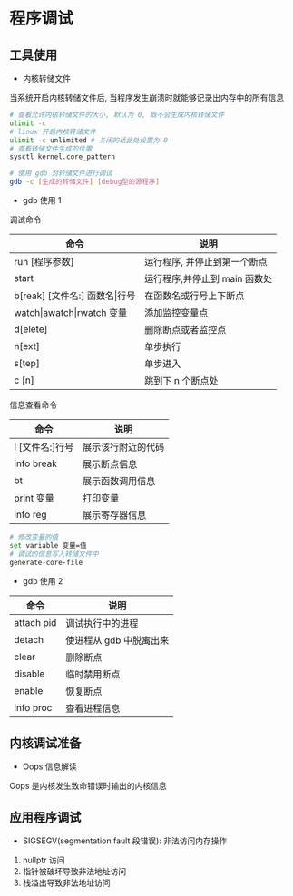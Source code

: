 # 程序调试

## 工具使用

- 内核转储文件

当系统开启内核转储文件后, 当程序发生崩溃时就能够记录出内存中的所有信息

```bash
# 查看允许内核转储文件的大小, 默认为 0, 既不会生成内核转储文件
ulimit -c
# linux 开启内核转储文件
ulimit -c unlimited # 关闭的话此处设置为 0
# 查看转储文件生成的位置
sysctl kernel.core_pattern

# 使用 gdb 对转储文件进行调试
gdb -c [生成的转储文件] [debug型的源程序]
```

- gdb 使用 1

调试命令

| 命令                           | 说明                          |
| ------------------------------ | ----------------------------- |
| run [程序参数]                 | 运行程序, 并停止到第一个断点  |
| start                          | 运行程序,并停止到 main 函数处 |
| b[reak] [文件名:] 函数名\|行号 | 在函数名或行号上下断点        |
| watch\|awatch\|rwatch 变量     | 添加监控变量点                |
| d[elete]                       | 删除断点或者监控点            |
| n[ext]                         | 单步执行                      |
| s[tep]                         | 单步进入                      |
| c [n]                          | 跳到下 n 个断点处             |

信息查看命令

| 命令            | 说明               |
| --------------- | ------------------ |
| l [文件名:]行号 | 展示该行附近的代码 |
| info break      | 展示断点信息       |
| bt              | 展示函数调用信息   |
| print 变量      | 打印变量           |
| info reg        | 展示寄存器信息     |

```bash
# 修改变量的值
set variable 变量=值
# 调试的信息写入转储文件中
generate-core-file
```

- gdb 使用 2

| 命令       | 说明                    |
| ---------- | ----------------------- |
| attach pid | 调试执行中的进程        |
| detach     | 使进程从 gdb 中脱离出来 |
| clear      | 删除断点                |
| disable    | 临时禁用断点            |
| enable     | 恢复断点                |
| info proc  | 查看进程信息            |

## 内核调试准备

- Oops 信息解读

Oops 是内核发生致命错误时输出的内核信息

## 应用程序调试

- SIGSEGV(segmentation fault 段错误): 非法访问内存操作

1. nullptr 访问
2. 指针被破坏导致非法地址访问
3. 栈溢出导致非法地址访问
